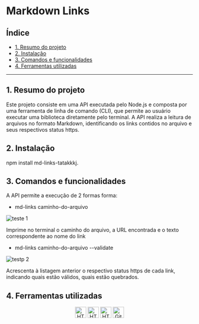 # Markdown Links

## Índice

* [1. Resumo do projeto](#2-resumo-do-projeto)
* [2. Instalação](#2-instalação)
* [3. Comandos e funcionalidades](#3-comendos-e-funcionalidades)
* [4. Ferramentas utilizadas](#4-ferramentas-utilizadas)


***

## 1. Resumo do projeto

Este projeto consiste em uma API executada pelo Node.js e composta por uma ferramenta de linha de comando (CLI), que permite ao usuário executar uma biblioteca diretamente pelo terminal. A API realiza a leitura de arquivos no formato Markdown, identificando os links contidos no arquivo e seus respectivos status https.

## 2. Instalação

npm install md-links-tatakkkj.

## 3. Comandos e funcionalidades

A API permite a execução de 2 formas forma:

* md-links caminho-do-arquivo

![teste 1](https://github.com/tatakkkj/SAP009-md-links/assets/120331438/21b40b3e-4221-4aa0-a494-65014574ce5c)

Imprime no terminal o caminho do arquivo, a URL encontrada e o texto correspondente ao nome do link

* md-links caminho-do-arquivo --validate

![testp 2](https://github.com/tatakkkj/SAP009-md-links/assets/120331438/3cbf72c5-8584-40c8-94a7-b2a9165b6e2d)

Acrescenta à listagem anterior o respectivo status https de cada link, indicando quais estão válidos, quais estão quebrados.

## 4. Ferramentas utilizadas
<div align="center">

<img src="https://github.com/tatakkkj/SAP009-md-links/assets/120331438/c21830be-b8a0-44a5-b6ad-add843a6121c" alt="HTML5" style="height: 30px;"/> 
<img src="https://github.com/tatakkkj/SAP009-md-links/assets/120331438/9f79a361-7d87-48f0-bd72-e2ec77a2d350" alt="HTML5" style="height: 30px;"/> 
<img src="https://github.com/tatakkkj/SAP009-md-links/assets/120331438/f923161b-4461-45a3-bd03-b142f6f82ea2" alt="HTML5" style="height: 30px;"/> 
<img src="https://github.com/tatakkkj/SAP009-md-links/assets/120331438/5a7f1cd3-5656-4d18-8a90-09f4aa116c63" alt="GitHub" style="height: 30px;"/>

  </div> 
